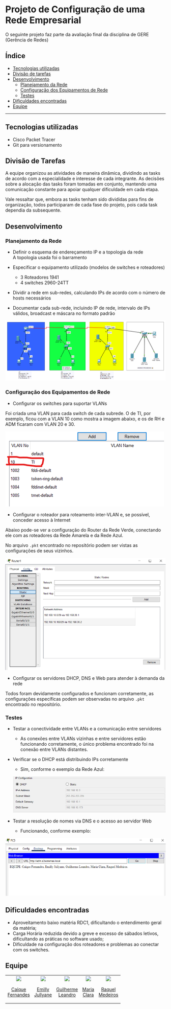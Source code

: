 # Projeto de Configuração de uma Rede Empresarial

O seguinte projeto faz parte da avaliação final da disciplina de GERE (Gerência de Redes)

## Índice
- [Tecnologias utilizadas](#tecnologias-utilizadas)
- [Divisão de tarefas](#divisão-de-tarefas)
- [Desenvolvimento](#desenvolvimento)
    - [Planejamento da Rede](#planejamento-da-rede)
    - [Configuração dos Equipamentos de Rede](#configuração-dos-equipamentos-de-rede)
    - [Testes](#testes)
- [Dificuldades encontradas](#dificuldades-encontradas)
- [Equipe](#equipe)

---

## Tecnologias utilizadas
- Cisco Packet Tracer
- Git para versionamento

## Divisão de Tarefas
A equipe organizou as atividades de maneira dinâmica, dividindo as tasks de acordo com a especialidade e interesse de cada integrante. As decisões sobre a alocação das tasks foram tomadas em conjunto, mantendo uma comunicação constante para apoiar qualquer dificuldade em cada etapa.

Vale ressaltar que, embora as tasks tenham sido divididas para fins de organização, todos participaram de cada fase do projeto, pois cada task dependia da subsequente.

## Desenvolvimento
### Planejamento da Rede
- Definir o esquema de endereçamento IP e a topologia da rede<br/>
A topologia usada foi o barramento

- Especificar o equipamento utilizado (modelos de switches e roteadores)<br/>
    - 3 Roteadores 1941<br/>
    - 4 switches 2960-24TT

- Dividir a rede em sub-redes, calculando IPs de acordo com o número de hosts necessários
- Documentar cada sub-rede, incluindo IP de rede, intervalo de IPs válidos, broadcast e máscara no formato padrão

![Projeto no Cisco](./assets/topologia2.png) 

### Configuração dos Equipamentos de Rede
- Configurar os switches para suportar VLANs

Foi criada uma VLAN para cada switch de cada subrede. O de TI, por exemplo, ficou com a VLAN 10 como mostra a imagem abaixo, e os de RH e ADM ficaram com VLAN 20 e 30.

![vlan](./assets/vlan.png) 

- Configurar o roteador para roteamento inter-VLAN e, se possível, conceder acesso à Internet

Abaixo pode-se ver a configuração do Router da Rede Verde, conectando ele com as roteadores da Rede Amarela e da Rede Azul.

No arquivo `.pkt` encontrado no repositório podem ser vistas as configurações de seus vizinhos.

![Configuração do Router 1](./assets/configRouter.png)

- Configurar os servidores DHCP, DNS e Web para atender à demanda da rede

Todos foram devidamente configurados e funcionam corretamente, as configurações específicas podem ser observadas no arquivo `.pkt` encontrado no repositório.

### Testes
- Testar a conectividade entre VLANs e a comunicação entre servidores 
    - As conexões entre VLANs vizinhas e entre servidores estão funcionando corretamente, o único problema encontrado foi na conexão entre VLANs distantes.
- Verificar se o DHCP está distribuindo IPs corretamente 
    - Sim, conforme o exemplo da Rede Azul:

    ![DHCP da rede azul](./assets/DHCP.png)

- Testar a resolução de nomes via DNS e o acesso ao servidor Web
    - Funcionando, conforme exemplo:

![Teste do DNS](./assets/image.png)


## Dificuldades encontradas

- Aproveitamento baixo matéria RDC1, dificultando o entendimento geral da matéria;
- Carga Horária reduzida devido a greve e excesso de sábados letivos, dificultando as práticas no software usado;
- Dificuldade na configuração dos roteadores e problemas ao conectar com os switches.


## Equipe
<table align="center">
  <tr align="center">
  <td>
      <a href="https://github.com/Caiqueferlima">
        <img src="https://avatars.githubusercontent.com/u/130234796?v=4" width=100 />
        <p>Caíque <br/>Fernandes</p>
      </a>
    </td>
    <td>
      <a href="https://github.com/emillyjullyane">
        <img src="https://avatars.githubusercontent.com/emillyjullyane" width=100 />
        <p>Emilly <br/>Jullyane</p>
      </a>
    </td>
    <td>
      <a href="https://github.com/Guilhermeleandro-N">
        <img src="https://avatars.githubusercontent.com/Guilhermeleandro-N" width=100 />
        <p>Guilherme <br/>Leandro</p>
      </a>
    <td>
      <a href="https://github.com/mcclara18">
        <img src="https://avatars.githubusercontent.com/mcclara18" width=100 />
        <p>Maria <br/>Clara</p>
      </a>
    </td>
    <td>
      <a href="https://github.com/Rachelee18">
        <img src="https://avatars.githubusercontent.com/Rachelee18" width=100 />
        <p>Raquel <br/>Medeiros</p>
      </a>
  </tr>
